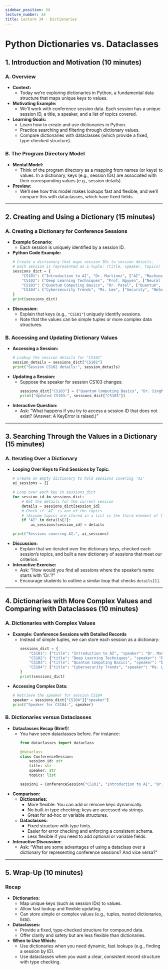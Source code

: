 ```yaml
---
sidebar_position: 34
lecture_number: 34
title: Lecture 34 - Dictionaries
---
```


# Python Dictionaries vs. Dataclasses

## 1. Introduction and Motivation (10 minutes)

### A. Overview
- **Context:**
  - Today we’re exploring dictionaries in Python, a fundamental data structure that maps unique keys to values.
- **Motivating Example:**
  - We’ll work with conference session data. Each session has a unique session ID, a title, a speaker, and a list of topics covered.
- **Learning Goals:**
  - Learn how to create and use dictionaries in Python.
  - Practice searching and filtering through dictionary values.
  - Compare dictionaries with dataclasses (which provide a fixed, type‑checked structure).

### B. The Program Directory Model
- **Mental Model:**
  - Think of the program directory as a mapping from names (or keys) to values. In a dictionary, keys (e.g., session IDs) are associated with their corresponding values (e.g., session details).
- **Preview:**
  - We’ll see how this model makes lookups fast and flexible, and we’ll compare this with dataclasses, which have fixed fields.

---

## 2. Creating and Using a Dictionary (15 minutes)

### A. Creating a Dictionary for Conference Sessions
- **Example Scenario:**
  - Each session is uniquely identified by a session ID.
- **Python Code Example:**
  ```python
  # Create a dictionary that maps session IDs to session details.
  # Each session is represented as a tuple: (title, speaker, topics)
  sessions_dict = {
      "CS101": ("Introduction to AI", "Dr. Martinez", ["AI", "Machine Learning"]),
      "CS102": ("Deep Learning Techniques", "Prof. Nguyen", ["Neural Networks", "Deep Learning"]),
      "CS103": ("Quantum Computing Basics", "Dr. Patel", ["Quantum", "Computing"]),
      "CS104": ("Cybersecurity Trends", "Ms. Lee", ["Security", "Networking"])
  }
  print(sessions_dict)
  ```
- **Discussion:**
  - Explain that keys (e.g., `"CS101"`) uniquely identify sessions.
  - Note that the values can be simple tuples or more complex data structures.

### B. Accessing and Updating Dictionary Values
- **Accessing a Session:**
  ```python
  # Lookup the session details for "CS102"
  session_details = sessions_dict["CS102"]
  print("Session CS102 details:", session_details)
  ```
- **Updating a Session:**
  - Suppose the speaker for session CS103 changes:
    ```python
    sessions_dict["CS103"] = ("Quantum Computing Basics", "Dr. Singh", ["Quantum", "Computing"])
    print("Updated CS103:", sessions_dict["CS103"])
    ```
- **Interactive Question:**
  - Ask: “What happens if you try to access a session ID that does not exist? (Answer: A KeyError is raised.)”

---

## 3. Searching Through the Values in a Dictionary (15 minutes)

### A. Iterating Over a Dictionary
- **Looping Over Keys to Find Sessions by Topic:**
  ```python
  # Create an empty dictionary to hold sessions covering 'AI'
  ai_sessions = {}

  # Loop over each key in sessions_dict
  for session_id in sessions_dict:
      # Get the details for the current session
      details = sessions_dict[session_id]
      # Check if 'AI' is one of the topics
      # (Assume topics are stored in a list in the third element of the tuple)
      if "AI" in details[2]:
          ai_sessions[session_id] = details

  print("Sessions covering AI:", ai_sessions)
  ```
- **Discussion:**
  - Explain that we iterated over the dictionary keys, checked each session’s topics, and built a new dictionary of sessions that meet our criterion.
- **Interactive Exercise:**
  - Ask: “How would you find all sessions where the speaker’s name starts with 'Dr.'?”
  - Encourage students to outline a similar loop that checks `details[1]`.

---

## 4. Dictionaries with More Complex Values and Comparing with Dataclasses (10 minutes)

### A. Dictionaries with Complex Values
- **Example: Conference Sessions with Detailed Records**
  - Instead of simple tuples, we can store each session as a dictionary:
    ```python
    sessions_dict = {
        "CS101": {"title": "Introduction to AI", "speaker": "Dr. Martinez", "topics": ["AI", "Machine Learning"]},
        "CS102": {"title": "Deep Learning Techniques", "speaker": "Prof. Nguyen", "topics": ["Neural Networks", "Deep Learning"]},
        "CS103": {"title": "Quantum Computing Basics", "speaker": "Dr. Patel", "topics": ["Quantum", "Computing"]},
        "CS104": {"title": "Cybersecurity Trends", "speaker": "Ms. Lee", "topics": ["Security", "Networking"]}
    }
    print(sessions_dict)
    ```
- **Accessing Complex Data:**
  ```python
  # Retrieve the speaker for session CS104
  speaker = sessions_dict["CS104"]["speaker"]
  print("Speaker for CS104:", speaker)
  ```

### B. Dictionaries versus Dataclasses
- **Dataclasses Recap (Brief):**
  - You have seen dataclasses before. For instance:
    ```python
    from dataclasses import dataclass

    @dataclass
    class ConferenceSession:
        session_id: str
        title: str
        speaker: str
        topics: list

    session1 = ConferenceSession("CS101", "Introduction to AI", "Dr. Martinez", ["AI", "Machine Learning"])
    ```
- **Comparison:**
  - **Dictionaries:**
    - More flexible: You can add or remove keys dynamically.
    - No built‑in type checking; keys are accessed via strings.
    - Great for ad‑hoc or variable structures.
  - **Dataclasses:**
    - Fixed structure with type hints.
    - Easier for error checking and enforcing a consistent schema.
    - Less flexible if you need to add optional or variable fields.
- **Interactive Discussion:**
  - Ask: “What are some advantages of using a dataclass over a dictionary for representing conference sessions? And vice versa?”

---

## 5. Wrap-Up (10 minutes)

### Recap
- **Dictionaries:**
  - Map unique keys (such as session IDs) to values.
  - Allow fast lookup and flexible updating.
  - Can store simple or complex values (e.g., tuples, nested dictionaries, lists).
- **Dataclasses:**
  - Provide a fixed, type‑checked structure for compound data.
  - Offer clarity and safety but are less flexible than dictionaries.
- **When to Use Which:**
  - Use dictionaries when you need dynamic, fast lookups (e.g., finding a session by ID).
  - Use dataclasses when you want a clear, consistent record structure with type checking.
